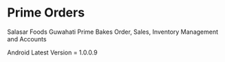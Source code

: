 # Prime Orders

Salasar Foods Guwahati Prime Bakes Order, Sales, Inventory Management and Accounts

Android Latest Version = 1.0.0.9
